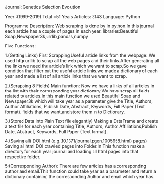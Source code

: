 Journal:
Genetics Selection Evolution

Yeer :(1969-2019)
Total =51 Years
Articles: 3143
Language: Python


Programme Description:
Web scraping is done by in python.In this journal each article has a couple of pages in each year.
libraries:Beautiful Soap,Newspaper3k,urrlib,pandas,numpy

Five Functions:

1.(Getting Links)
First Scrapping Useful article links from the webpage:
We used  http urllib  to scrap all the web pages and their links.After generating all the links we need the article’s link which we want to scrap.So we gave condition that filter out the useful article links.we made a dictionary of each year and made a list of all article links that we want to scrap.

 2.(Scrapping 8 Fields)
Main function:
Now we have a links of all articles in the list with their corresponding year dictionary.We have scrap all fields related to articles.In this main function we used Beautiful Soap and Newspaper3k which will take year as a parameter give the Title, Authors, Author Affiliations, Publish Date, Abstract, Keywords, Full Paper (Text format). fields that we want,and store them  in to Dictionary.

3.(Stored Data into Plain Text file elegantly)
Making a DataFrame and  create a text file for each year containing Title, Authors, Author Affiliations,Publish Date, Abstract, Keywords, Full Paper (Text format).

4.(Saving all( DOI.html (e.g.,10.1371/journal.pgen.1005958.html) pages)
Saving all html DOI crawled pages into Folder.In This function make a directory for each year journal and loading all html pages into that respective folder.




5:(Corresponding Author):
There are few articles has a corresponding author and email.This function could take year as a parameter and return a dictionary containing the corresponding Author and email which year has.
